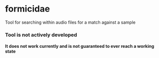 # formicidae
Tool for searching within audio files for a match against a sample

### Tool is not actively developed
#### It does not work currently and is not guaranteed to ever reach a working state
